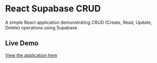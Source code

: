 # React Supabase CRUD

A simple React application demonstrating CRUD (Create, Read, Update, Delete) operations using Supabase.

## Live Demo

[View the application here](https://react-supabase-crud.web.app/)
